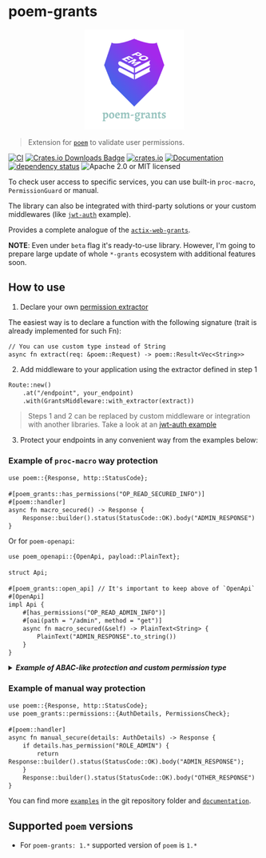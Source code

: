 # poem-grants

<p align="center">
    <img alt="poem-grants" src="https://github.com/DDtKey/poem-grants/raw/main/logo.png">
</p>

> Extension for [`poem`] to validate user permissions.

[![CI](https://github.com/DDtKey/poem-grants/workflows/CI/badge.svg)](https://github.com/DDtKey/poem-grants/actions)
[![Crates.io Downloads Badge](https://img.shields.io/crates/d/poem-grants)](https://crates.io/crates/poem-grants)
[![crates.io](https://img.shields.io/crates/v/poem-grants)](https://crates.io/crates/poem-grants)
[![Documentation](https://docs.rs/poem-grants/badge.svg)](https://docs.rs/poem-grants)
[![dependency status](https://deps.rs/repo/github/DDtKey/poem-grants/status.svg)](https://deps.rs/repo/github/DDtKey/poem-grants)
![Apache 2.0 or MIT licensed](https://img.shields.io/crates/l/poem-grants)

To check user access to specific services, you can use built-in `proc-macro`, `PermissionGuard` or manual.

The library can also be integrated with third-party solutions or your custom middlewares (like [`jwt-auth`] example).

Provides a complete analogue of the [`actix-web-grants`].

**NOTE**: Even under `beta` flag it's ready-to-use library. However, I'm going to prepare large update of whole `*-grants` ecosystem with additional features soon. 


## How to use


1. Declare your own [permission extractor](./src/permissions/extractors.rs)
   
The easiest way is to declare a function with the following signature (trait is already implemented for such Fn):
```rust,ignore
// You can use custom type instead of String
async fn extract(req: &poem::Request) -> poem::Result<Vec<String>>
```

2. Add middleware to your application using the extractor defined in step 1
   
```rust,ignore
Route::new()
    .at("/endpoint", your_endpoint)
    .with(GrantsMiddleware::with_extractor(extract))
```

> Steps 1 and 2 can be replaced by custom middleware or integration with another libraries. Take a look at an [jwt-auth example](examples/jwt-auth/src/main.rs)

3. Protect your endpoints in any convenient way from the examples below:

### Example of `proc-macro` way protection
```rust,no_run
use poem::{Response, http::StatusCode};

#[poem_grants::has_permissions("OP_READ_SECURED_INFO")]
#[poem::handler]
async fn macro_secured() -> Response {
    Response::builder().status(StatusCode::OK).body("ADMIN_RESPONSE")
}
```

Or for `poem-openapi`:
```rust,no_run
use poem_openapi::{OpenApi, payload::PlainText};

struct Api;

#[poem_grants::open_api] // It's important to keep above of `OpenApi`
#[OpenApi]
impl Api {
    #[has_permissions("OP_READ_ADMIN_INFO")]
    #[oai(path = "/admin", method = "get")]
    async fn macro_secured(&self) -> PlainText<String> {
        PlainText("ADMIN_RESPONSE".to_string())
    }
}
```

<details>

<summary> <b><i> Example of ABAC-like protection and custom permission type </i></b></summary>
<br/>


Here is an example using the `type` and `secure` attributes. But these are independent features.

`secure` allows you to include some checks in the macro based on function params.

`type` allows you to use a custom type for the roles and permissions (then the middleware needs to be configured). 
Take a look at an [enum-role example](./examples/enum-role/src/main.rs)

```rust,ignore
use poem::{Response, http::StatusCode, web};
use enums::Role::{self, ADMIN};
use dto::User;

#[poem_grants::has_role("ADMIN", type = "Role", secure = "*user_id == user.id")]
#[poem::handler]
async fn macro_secured(user_id: web::Path<i32>, user: web::Data<User>) -> Response {
    Response::builder().status(StatusCode::OK).body("some secured response")
}
```

</details>  

### Example of manual way protection
```rust,no_run
use poem::{Response, http::StatusCode};
use poem_grants::permissions::{AuthDetails, PermissionsCheck};

#[poem::handler]
async fn manual_secure(details: AuthDetails) -> Response {
    if details.has_permission("ROLE_ADMIN") {
        return Response::builder().status(StatusCode::OK).body("ADMIN_RESPONSE");
    }
    Response::builder().status(StatusCode::OK).body("OTHER_RESPONSE")
}
```

You can find more [`examples`] in the git repository folder and [`documentation`].

## Supported `poem` versions
* For `poem-grants: 1.*` supported version of `poem` is `1.*`

[`jwt-auth`]: https://github.com/DDtKey/poem-grants/blob/main/examples/jwt-auth
[`examples`]: https://github.com/DDtKey/poem-grants/tree/main/examples
[`documentation`]: https://docs.rs/poem-grants
[`poem`]: https://github.com/poem-web/poem
[`poem-openapi`]: https://github.com/poem-web/poem/tree/master/poem-openapi
[`actix-web-grants`]: https://github.com/DDtKey/actix-web-grants
